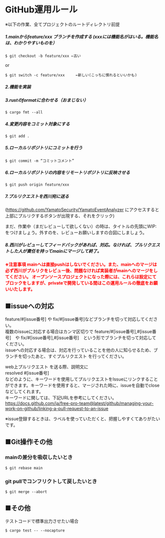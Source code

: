 # GitHub運用ルール

※以下の作業、全てプロジェクトのルートディレクトリ前提

##### 1.mainからfeature/xxx ブランチを作成する  <span>(xxxには機能名がはいる。機能名は、わかりやすいものを）</span>

```
$ git checkout -b feature/xxx ←古い  
```
or 
``` 
$ git switch -c feature/xxx     ←新しい(こっちに慣れるといいかも)
```


##### 2.機能を実装

##### 3.rustのformatに合わせる（おまじない）
```
$ cargo fmt --all
```

##### 4.変更内容をコミット対象にする
```
$ git add .
```

##### 5.ローカルリポジトリにコミットを行う
```
$ git commit -m “コミットコメント”
```

##### 6.ローカルリポジトリの内容をリモートリポジトリに反映させる
```
$ git push origin feature/xxx
```

##### 7.プルリクエストを西川宛に送る
(https://github.com/YamatoSecurity/YamatoEventAnalyzer にアクセスすると上部にプルリクするボタンが出現する、それをクリック)

まだ、作業中（まだレビューして欲しくない）の時は、タイトルの先頭にWIP:をつけましょう。外すのを、レビューお願いしますの合図にしましょう。

##### 8.西川がレビューしてフィードバックがあれば、対応。なければ、プルリクエストした人が責任を持ってmainにマージして終了。


**<font color="red">※注意事項
mainへは直接pushはしないでください。また、mainへのマージは必ず西川がプルリクをレビュー後、問題なければ実装者がmainへのマージをしてください。
オープンソースプロジェクトになった際には、これらは設定にてブロックをしますが、privateで開発している間はこの運用ルールの徹底をお願いいたします。
</font>**

## ■issueへの対応
feature/#[issue番号] や fix/#[issue番号]などブランチを切って対応してください。  
複数のissueに対応する場合はカンマ区切りで feature/#[issue番号],#[issue番号]　や fix/#[issue番号],#[issue番号]　という形でブランチを切って対応してください。  
issueへの対応する場合は、対応を行っていることを他の人に知らせるため、ブランチを切ったあと、すぐプルリクエスト を行ってください。

web上プルリクエスト を送る際、説明文に  
resolved #[issue番号]  
などのように、キーワードを使用してプルリクエストをIssueにリンクすることができます。キーワードを使用すると、マージされた時に、issueを自動でcloseなどしてくれます。  
キーワードに関しては、下記URLを参考にしてください。  
https://docs.github.com/ja/free-pro-team@latest/github/managing-your-work-on-github/linking-a-pull-request-to-an-issue

※issue登録するときは、ラベルを使っていただくと、把握しやすくてありがたいです。


## ■Git操作その他

### mainの差分を吸収したいとき
```
$ git rebase main
```

### git pullでコンフリクトして戻したいとき
```
$ git merge --abort
```


## ■その他
テストコードで標準出力させたい場合  
```
$ cargo test -- --nocapture
```


